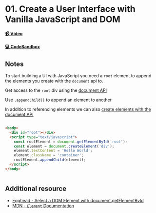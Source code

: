 # 01. Create a User Interface with Vanilla JavaScript and DOM

#### [📹 Video](https://egghead.io/lessons/react-v2-01-create-a-user-interface-with-vanilla-javascript-and-dom?pl=a-beginners-guide-to-react-v2-6c4d)

#### [💻 CodeSandbox](https://codesandbox.io/s/github/kentcdodds/beginners-guide-to-react/tree/codesandbox/01-document-create-element?from-embed)

## Notes

<TimeStamp start="0:00" end="0:10">

  To start building a UI with JavaScript you need a `root` element to append the elements you create with the `document` api to.

</TimeStamp>

<TimeStamp start="0:21" end="0:29">
  
  Get access to the `root` div using the [document API](https://developer.mozilla.org/en-US/docs/Web/API/Document/getElementById)
  
</TimeStamp>

<TimeStamp start="0:30" end="0:36">
  
  Use `.appendChild()` to append an element to another
  
</TimeStamp>

<TimeStamp start="0:43" end="0:52">
  
  In addition to referencing elements we can also [create elements with the document API](https://developer.mozilla.org/en-US/docs/Web/API/Document/createElement)
  
```html
  
<body>
  <div id="root"></div>
  <script type="text/javascript">
    const rootElement = document.getElementById('root');
    const element = document.createElement('div');
    element.textContent = 'Hello World';
    element.className = 'container';
    rootElement.appendChild(element);
  </script>
</body>
  
```
  
</TimeStamp>

## Additional resource

- [Egghead - Select a DOM Element with document.getElementById](https://egghead.io/lessons/javascript-select-a-dom-element-with-document-getelementbyid)
- [MDN - `Element` Documentation](https://developer.mozilla.org/en-US/docs/Web/API/Element)
